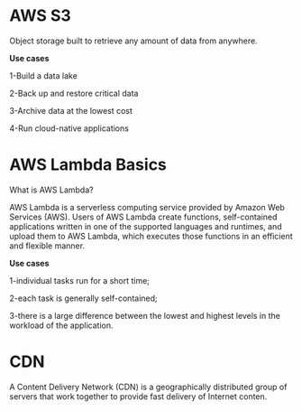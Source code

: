 # AWS S3

Object storage built to retrieve any amount of data from anywhere.

**Use cases**

1-Build a data lake

2-Back up and restore critical data

3-Archive data at the lowest cost

4-Run cloud-native applications


# AWS Lambda Basics
What is AWS Lambda?

AWS Lambda is a serverless computing service provided by Amazon Web Services (AWS). Users of AWS Lambda create functions, self-contained applications written in one of the supported languages and runtimes, and upload them to AWS Lambda, which executes those functions in an efficient and flexible manner.

**Use cases**

1-individual tasks run for a short time;

2-each task is generally self-contained;

3-there is a large difference between the lowest and highest levels in the workload of the application.

# CDN

A Content Delivery Network (CDN) is a geographically distributed group of servers that work together to provide fast delivery of Internet conten.

